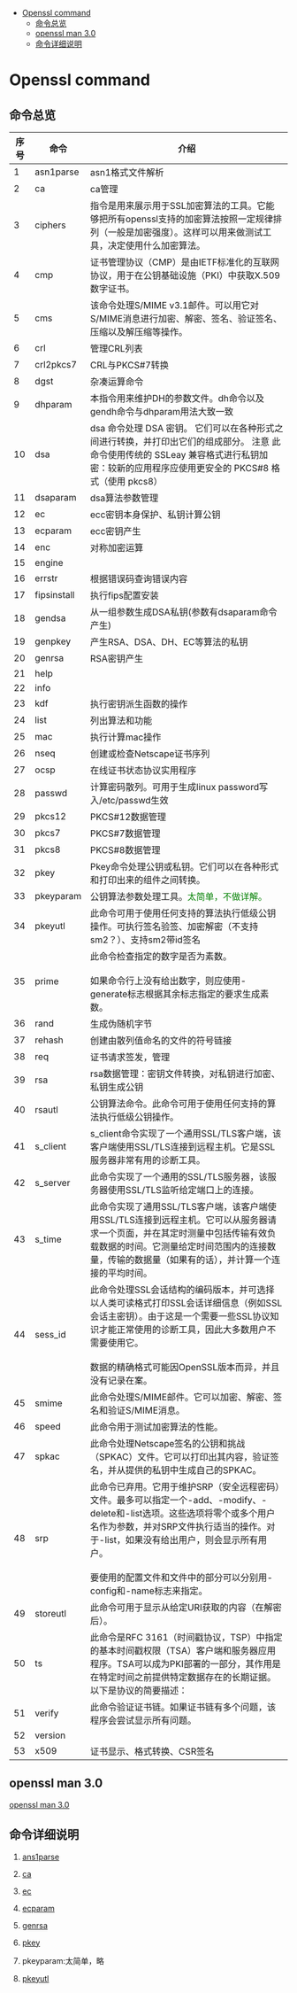 
<!-- @import "[TOC]" {cmd="toc" depthFrom=1 depthTo=6 orderedList=false} -->

<!-- code_chunk_output -->

- [Openssl command](#openssl-command)
  - [命令总览](#命令总览)
  - [openssl man 3.0](#openssl-man-30)
  - [命令详细说明](#命令详细说明)

<!-- /code_chunk_output -->


# Openssl command
## 命令总览
| 序号 | 命令          | 介绍                                                                                                                                                                          |
|----|-------------|-----------------------------------------------------------------------------------------------------------------------------------------------------------------------------|
| 1  | asn1parse   | asn1格式文件解析                                                                                                                                                                  |
| 2  | ca          | ca管理                                                                                                                                                                        |
| 3  | ciphers     | 指令是用来展示用于SSL加密算法的工具。它能够把所有openssl支持的加密算法按照一定规律排列（一般是加密强度）。这样可以用来做测试工具，决定使用什么加密算法。                                                                                           |
| 4  | cmp         | 证书管理协议（CMP）是由IETF标准化的互联网协议，用于在公钥基础设施（PKI）中获取X.509数字证书。                                                                                                                      |
| 5  | cms         | 该命令处理S/MIME v3.1邮件。可以用它对S/MIME消息进行加密、解密、签名、验证签名、压缩以及解压缩等操作。                                                                                                                 |
| 6  | crl         | 管理CRL列表                                                                                                                                                                     |
| 7  | crl2pkcs7   | CRL与PKCS#7转换                                                                                                                                                                |
| 8  | dgst        | 杂凑运算命令                                                                                                                                                                      |
| 9  | dhparam     | 本指令用来维护DH的参数文件。dh命令以及gendh命令与dhparam用法大致一致                                                                                                                                  |
| 10 | dsa         | dsa 命令处理 DSA 密钥。 它们可以在各种形式之间进行转换，并打印出它们的组成部分。 注意 此命令使用传统的 SSLeay 兼容格式进行私钥加密：较新的应用程序应使用更安全的 PKCS#8 格式（使用 pkcs8）                                                              |
| 11 | dsaparam    | dsa算法参数管理                                                                                                                                                                   |
| 12 | ec          | ecc密钥本身保护、私钥计算公钥                                                                                                                                                            |
| 13 | ecparam     | ecc密钥产生                                                                                                                                                                     |
| 14 | enc         | 对称加密运算                                                                                                                                                                      |
| 15 | engine      |                                                                                                                                                                             |
| 16 | errstr      | 根据错误码查询错误内容                                                                                                                                                                 |
| 17 | fipsinstall | 执行fips配置安装                                                                                                                                                                  |
| 18 | gendsa      | 从一组参数生成DSA私钥(参数有dsaparam命令产生)                                                                                                                                               |
| 19 | genpkey     | 产生RSA、DSA、DH、EC等算法的私钥                                                                                                                                                       |
| 20 | genrsa      | RSA密钥产生                                                                                                                                                                     |
| 21 | help        |                                                                                                                                                                             |
| 22 | info        |                                                                                                                                                                             |
| 23 | kdf         | 执行密钥派生函数的操作                                                                                                                                                                 |
| 24 | list        | 列出算法和功能                                                                                                                                                                     |
| 25 | mac         | 执行计算mac操作                                                                                                                                                                   |
| 26 | nseq        | 创建或检查Netscape证书序列                                                                                                                                                           |
| 27 | ocsp        | 在线证书状态协议实用程序                                                                                                                                                                |
| 28 | passwd      | 计算密码散列。可用于生成linux password写入/etc/passwd生效                                                                                                                                   |
| 29 | pkcs12      | PKCS#12数据管理                                                                                                                                                                 |
| 30 | pkcs7       | PKCS#7数据管理                                                                                                                                                                  |
| 31 | pkcs8       | PKCS#8数据管理                                                                                                                                                                  |
| 32 | pkey        | Pkey命令处理公钥或私钥。它们可以在各种形式和打印出来的组件之间转换。                                                                                                                                        |
| 33 | pkeyparam   | 公钥算法参数处理工具。<font color=green>太简单，不做详解。</font>                                                                                                                                                                  |
| 34 | pkeyutl     | 此命令可用于使用任何支持的算法执行低级公钥操作。可执行签名验签、加密解密（不支持sm2？）、支持sm2带id签名                                                                                                                    |
| 35 | prime       | 此命令检查指定的数字是否为素数。<br/><br/>如果命令行上没有给出数字，则应使用-generate标志根据其余标志指定的要求生成素数。                                                                                                      |
| 36 | rand        | 生成伪随机字节                                                                                                                                                                     |
| 37 | rehash      | 创建由散列值命名的文件的符号链接                                                                                                                                                            |
| 38 | req         | 证书请求签发，管理                                                                                                                                                                   |
| 39 | rsa         | rsa数据管理：密钥文件转换，对私钥进行加密、私钥生成公钥                                                                                                                                               |
| 40 | rsautl      | 公钥算法命令。此命令可用于使用任何支持的算法执行低级公钥操作。                                                                                                                                             |
| 41 | s_client    | s_client命令实现了一个通用SSL/TLS客户端，该客户端使用SSL/TLS连接到远程主机。它是SSL服务器非常有用的诊断工具。                                                                                                         |
| 42 | s_server    | 此命令实现了一个通用的SSL/TLS服务器，该服务器使用SSL/TLS监听给定端口上的连接。                                                                                                                              |
| 43 | s_time      | 此命令实现了通用SSL/TLS客户端，该客户端使用SSL/TLS连接到远程主机。它可以从服务器请求一个页面，并在其定时测量中包括传输有效负载数据的时间。它测量给定时间范围内的连接数量，传输的数据量（如果有的话），并计算一个连接的平均时间。                                                     |
| 44 | sess_id     | 此命令处理SSL会话结构的编码版本，并可选择以人类可读格式打印SSL会话详细信息（例如SSL会话主密钥）。由于这是一个需要一些SSL协议知识才能正常使用的诊断工具，因此大多数用户不需要使用它。<br/><br/>数据的精确格式可能因OpenSSL版本而异，并且没有记录在案。                                   |
| 45 | smime       | 此命令处理S/MIME邮件。它可以加密、解密、签名和验证S/MIME消息。                                                                                                                                       |
| 46 | speed       | 此命令用于测试加密算法的性能。                                                                                                                                                             |
| 47 | spkac       | 此命令处理Netscape签名的公钥和挑战（SPKAC）文件。它可以打印出其内容，验证签名，并从提供的私钥中生成自己的SPKAC。                                                                                                           |
| 48 | srp         | 此命令已弃用。它用于维护SRP（安全远程密码）文件。最多可以指定一个-add、-modify、-delete和-list选项。这些选项将零个或多个用户名作为参数，并对SRP文件执行适当的操作。对于-list，如果没有给出用户，则会显示所有用户。<br/><br/>要使用的配置文件和文件中的部分可以分别用-config和-name标志来指定。 |
| 49 | storeutl    | 此命令可用于显示从给定URI获取的内容（在解密后）。                                                                                                                                                  |
| 50 | ts          | 此命令是RFC 3161（时间戳协议，TSP）中指定的基本时间戳权限（TSA）客户端和服务器应用程序。TSA可以成为PKI部署的一部分，其作用是在特定时间之前提供特定数据存在的长期证据。以下是协议的简要描述：                                                                    |
| 51 | verify      | 此命令验证证书链。如果证书链有多个问题，该程序会尝试显示所有问题。                                                                                                                                           |
| 52 | version     |                                                                                                                                                                             |
| 53 | x509        | 证书显示、格式转换、CSR签名                                                                                                                                                             |
## openssl man 3.0
[openssl man 3.0](https://www.openssl.org/docs/man3.0/man1/)

## 命令详细说明
1. [ans1parse](https://github.com/qiang81020/openssl-command/blob/main/command/asym/01.asn1parse.md)

2. [ca](https://github.com/qiang81020/openssl-command/blob/main/command/asym/02.ca.md)

12. [ec](https://github.com/qiang81020/openssl-command/blob/main/command/asym/12.ec.md)

13. [ecparam](https://github.com/qiang81020/openssl-command/blob/main/command/asym/13.ecparam.md)

20. [genrsa](https://github.com/qiang81020/openssl-command/blob/main/command/asym/20.genrsa.md)

32. [pkey](https://github.com/qiang81020/openssl-command/blob/main/command/asym/32.pkey.md)

33. pkeyparam:太简单，略

34. [pkeyutl](https://github.com/qiang81020/openssl-command/blob/main/command/asym/34.pkeyutl.md)
